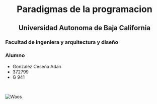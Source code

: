 # <center>Paradigmas de la programacion</center>
## <center>Universidad Autonoma de Baja California</center>

### Facultad de ingeniera y arquitectura y diseño

### Alumno
- Gonzalez Ceseña Adan
- 372799
- G 941
<br>

![Waos](https://cdn.discordapp.com/attachments/1088654568218443926/1187988431230476428/image.png?ex=6610dbf1&is=65fe66f1&hm=8fd30b29342c72502f5d49444230a2c23c74845ac62e02f9046f1137a4d92b43&)